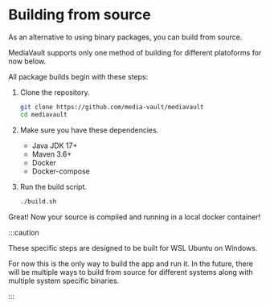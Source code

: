 # Building from source

As an alternative to using binary packages, you can build from source.

MediaVault supports only one method of building for different platoforms for now below.

All package builds begin with these steps:

1. Clone the repository.

    ```sh
    git clone https://github.com/media-vault/mediavault
    cd mediavault
    ```

2. Make sure you have these dependencies.
    - Java JDK 17+
    - Maven 3.6+
    - Docker
    - Docker-compose


3. Run the build script.

    ```sh
    ./build.sh
    ```


Great! Now your source is compiled and running in a local docker container!

:::caution

These specific steps are designed to be built for WSL Ubuntu on Windows.

For now this is the only way to build the app and run it. In the future, there will be multiple ways to build from source for different systems along with multiple system specific binaries.

:::

